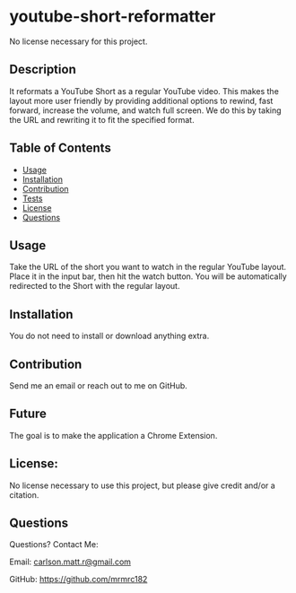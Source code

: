 
# youtube-short-reformatter

No license necessary for this project.

## Description
It reformats a YouTube Short as a regular YouTube video.  This makes the layout more user friendly by providing additional options to rewind, fast forward, increase the volume, and watch full screen. We do this by taking the URL and rewriting it to fit the specified format.

## Table of Contents
- [Usage](#usage)
- [Installation](#installation)
- [Contribution](#contribution)
- [Tests](#tests)
- [License](#license)
- [Questions](#questions)

## Usage
Take the URL of the short you want to watch in the regular YouTube layout.  Place it in the input bar, then hit the watch button.  You will be automatically redirected to the Short with the regular layout.

## Installation
You do not need to install or download anything extra.

## Contribution
Send me an email or reach out to me on GitHub.

## Future
The goal is to make the application a Chrome Extension.

## License:
No license necessary to use this project, but please give credit and/or a citation.

## Questions
Questions?  Contact Me:

Email: carlson.matt.r@gmail.com

GitHub: https://github.com/mrmrc182
